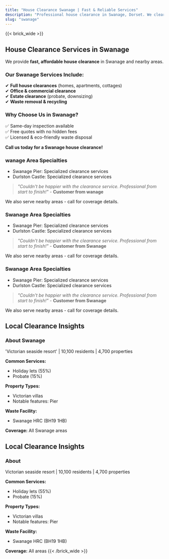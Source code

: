 ```yaml
---
title: "House Clearance Swanage | Fast & Reliable Services"
description: "Professional house clearance in Swanage, Dorset. We clear homes near Swanage Pier. Free quotes & same-day inspection."
slug: "swanage"
---
```


{{< brick_wide >}}   
## **House Clearance Services in Swanage**

We provide **fast, affordable house clearance** in Swanage and nearby areas.

### **Our Swanage Services Include:**
✔ **Full house clearances** (homes, apartments, cottages)  
✔ **Office & commercial clearance**  
✔ **Estate clearance** (probate, downsizing)  
✔ **Waste removal & recycling**  

### **Why Choose Us in Swanage?**
✅ Same-day inspection available  
✅ Free quotes with no hidden fees  
✅ Licensed & eco-friendly waste disposal  

**Call us today for a Swanage house clearance!**  


### wanage Area Specialties
- Swanage Pier: Specialized clearance services
-  Durlston Castle: Specialized clearance services

> *"Couldn't be happier with the clearance service. Professional from start to finish!"* - **Customer from wanage**

We also serve nearby areas - call for coverage details.

### Swanage Area Specialties
- Swanage Pier: Specialized clearance services
- Durlston Castle: Specialized clearance services

> *"Couldn't be happier with the clearance service. Professional from start to finish!"* - **Customer from Swanage**

We also serve nearby areas - call for coverage details.

### Swanage Area Specialties
- Swanage Pier: Specialized clearance services
- Durlston Castle: Specialized clearance services

> *"Couldn't be happier with the clearance service. Professional from start to finish!"* - **Customer from Swanage**

We also serve nearby areas - call for coverage details.

## Local Clearance Insights
### About Swanage
'Victorian seaside resort' | 10,100 residents | 4,700 properties

**Common Services:**
- Holiday lets (55%)
- Probate (15%)

**Property Types:**
- Victorian villas
- Notable features: Pier

**Waste Facility:**
- Swanage HRC (BH19 1HB)

**Coverage:** All Swanage areas

## Local Clearance Insights
### About 
Victorian seaside resort | 10,100 residents | 4,700 properties

**Common Services:**
- Holiday lets (55%)
- Probate (15%)

**Property Types:**
- Victorian villas
- Notable features: Pier

**Waste Facility:**
- Swanage HRC (BH19 1HB)

**Coverage:** All  areas
{{< /brick_wide >}}
